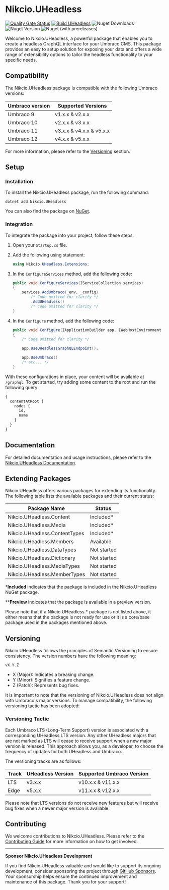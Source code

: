 # Nikcio.UHeadless

[![Quality Gate Status](https://sonarcloud.io/api/project_badges/measure?project=nikcio_Nikcio.UHeadless&metric=alert_status)](https://sonarcloud.io/summary/new_code?id=nikcio_Nikcio.UHeadless)
[![Build UHeadless](https://github.com/nikcio/Nikcio.UHeadless/actions/workflows/build.yml/badge.svg)](https://github.com/nikcio/Nikcio.UHeadless/actions/workflows/build.yml)
![Nuget Downloads](https://img.shields.io/nuget/dt/Nikcio.UHeadless?color=%230078d7&label=Nuget%20downloads&logo=Nuget)
![Nuget Version](https://img.shields.io/nuget/v/Nikcio.UHeadless?label=Stable%20version)
![Nuget (with prereleases)](https://img.shields.io/nuget/vpre/Nikcio.UHeadless?label=Prerelease%20version)

Welcome to Nikcio.UHeadless, a powerful package that enables you to create a headless GraphQL interface for your Umbraco CMS. This package provides an easy to setup solution for exposing your data and offers a wide range of extensibility options to tailor the headless functionality to your specific needs.

## Compatibility

The Nikcio.UHeadless package is compatible with the following Umbraco versions:

| Umbraco version      | Supported Versions    |
|----------------------|-----------------------|
| Umbraco 9            | v1.x.x & v2.x.x       |
| Umbraco 10           | v2.x.x & v3.x.x       |
| Umbraco 11           | v3.x.x & v4.x.x & v5.x.x      |
| Umbraco 12           | v4.x.x & v5.x.x       |

For more information, please refer to the [Versioning](#versioning) section.

## Setup

### Installation

To install the Nikcio.UHeadless package, run the following command:

```shell
dotnet add Nikcio.UHeadless
```

You can also find the package on [NuGet](https://www.nuget.org/packages/Nikcio.UHeadless).

### Integration

To integrate the package into your project, follow these steps:

1. Open your `Startup.cs` file.
2. Add the following using statement:

   ```csharp
   using Nikcio.UHeadless.Extensions;
   ```

3. In the `ConfigureServices` method, add the following code:

   ```csharp
   public void ConfigureServices(IServiceCollection services)
   {
       services.AddUmbraco(_env, _config)
           /* Code omitted for clarity */
           .AddUHeadless()
           /* Code omitted for clarity */
   }
   ```

4. In the `Configure` method, add the following code:

   ```csharp
   public void Configure(IApplicationBuilder app, IWebHostEnvironment env)
   {
       /* Code omitted for clarity */

       app.UseUHeadlessGraphQLEndpoint();

       app.UseUmbraco()
       /* etc... */
   }
   ```

With these configurations in place, your content will be available at `/graphql`. To get started, try adding some content to the root and run the following query:

```graphql
{
  contentAtRoot {
    nodes {
      id,
      name
    }
  }
}
```

## Documentation

For detailed documentation and usage instructions, please refer to the [Nikcio.UHeadless Documentation](https://nikcio.github.io/Nikcio.UHeadless).

## Extending Packages

Nikcio.UHeadless offers various packages for extending its functionality. The following table lists the available packages and their current status:

| Package Name                      | Status       |
| --------------------------------- | ------------ |
| Nikcio.UHeadless.Content          | Included*    |
| Nikcio.UHeadless.Media            | Included*    |
| Nikcio.UHeadless.ContentTypes     | Included*    |
| Nikcio.UHeadless.Members          | Available    |
| Nikcio.UHeadless.DataTypes        | Not started  |
| Nikcio.UHeadless.Dictionary       | Not started  |
| Nikcio.UHeadless.MediaTypes       | Not started  |
| Nikcio.UHeadless.MemberTypes      | Not started  |

\***Included** indicates that the package is included in the Nikcio.UHeadless NuGet package.

\*\***Preview** indicates that the package is available in a preview version.

Please note that if a Nikcio.UHeadless.\* package is not listed above, it either means that the package is not ready for use or it is a core/base package used in the packages mentioned above.

## Versioning

Nikcio.UHeadless follows the principles of Semantic Versioning to ensure consistency. The version numbers have the following meaning:

```
vX.Y.Z
```

- X (Major): Indicates a breaking change.
- Y (Minor): Signifies a feature change.
- Z (Patch): Represents bug fixes.

It is important to note that the versioning of Nikcio.UHeadless does not align with Umbraco's major versions. To manage compatibility, the following versioning tactic has been adopted:

### Versioning Tactic

Each Umbraco LTS (Long-Term Support) version is associated with a corresponding UHeadless LTS version. Any other UHeadless majors that are not marked as LTS will cease to receive support when a new major version is released. This approach allows you, as a developer, to choose the frequency of updates for both UHeadless and Umbraco.

The versioning tracks are as follows:

| Track           | UHeadless Version | Supported Umbraco Version |
| --------------- | ----------------- | ------------------------- |
| LTS             | v3.x.x            | v10.x.x & v11.x.x         |
| Edge            | v5.x.x            | v11.x.x & v12.x.x         |

Please note that LTS versions do not receive new features but will receive bug fixes when a newer major version is available.

## Contributing

We welcome contributions to Nikcio.UHeadless. Please refer to the [Contributing Guide](CONTRIBUTING.md) for more information on how to get involved.

---

**Sponsor Nikcio.UHeadless Development**

If you find Nikcio.UHeadless valuable and would like to support its ongoing development, consider sponsoring the project through [GitHub Sponsors](https://github.com/sponsors/nikcio/). Your sponsorship helps ensure the continued improvement and maintenance of this package. Thank you for your support!